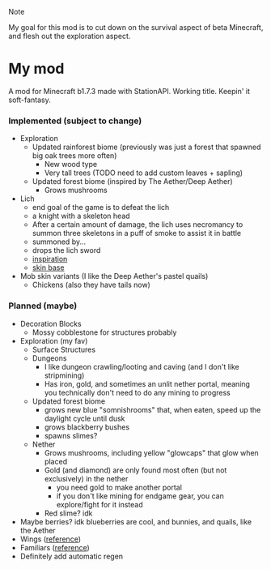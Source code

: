 >[!NOTE]
> My goal for this mod is to cut down on the survival aspect of beta Minecraft, and flesh out the exploration aspect.

# My mod

A mod for Minecraft b1.7.3 made with StationAPI. Working title. Keepin' it soft-fantasy.

### Implemented (subject to change)

- Exploration
  - Updated rainforest biome (previously was just a forest that spawned big oak trees more often)
    - New wood type
    - Very tall trees (TODO need to add custom leaves + sapling)
  - Updated forest biome (inspired by The Aether/Deep Aether)
    - Grows mushrooms
- Lich
  - end goal of the game is to defeat the lich
  - a knight with a skeleton head
  - After a certain amount of damage, the lich uses necromancy to summon three skeletons in a puff of smoke to assist it in battle
  - summoned by...
  - drops the lich sword
  - [inspiration](https://the-grimoire-of-gaia.fandom.com/wiki/Bone_Knight)
  - [skin base](https://namemc.com/skin/adcc6eab0088f51e)
- Mob skin variants (I like the Deep Aether's pastel quails)
  - Chickens (also they have tails now)

### Planned (maybe)

- Decoration Blocks
  - Mossy cobblestone for structures probably
- Exploration (my fav)
  - Surface Structures
  - Dungeons
    - I like dungeon crawling/looting and caving (and I don't like stripmining)
    - Has iron, gold, and sometimes an unlit nether portal, meaning you technically don't need to do any mining to progress
  - Updated forest biome
    - grows new blue "somnishrooms" that, when eaten, speed up the daylight cycle until dusk
    - grows blackberry bushes
    - spawns slimes?
  - Nether
    - Grows mushrooms, including yellow "glowcaps" that glow when placed
    - Gold (and diamond) are only found most often (but not exclusively) in the nether
      - you need gold to make another portal
      - if you don't like mining for endgame gear, you can explore/fight for it instead
    - Red slime? idk
- Maybe berries? idk blueberries are cool, and bunnies, and quails, like the Aether
- Wings ([reference](https://www.curseforge.com/minecraft/mc-mods/simple-flight))
- Familiars ([reference](https://www.curseforge.com/minecraft/mc-mods/touhou-little-maid))
- Definitely add automatic regen
